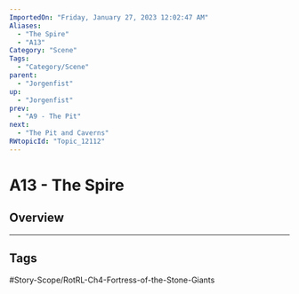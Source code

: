 ```yaml
---
ImportedOn: "Friday, January 27, 2023 12:02:47 AM"
Aliases:
  - "The Spire"
  - "A13"
Category: "Scene"
Tags:
  - "Category/Scene"
parent:
  - "Jorgenfist"
up:
  - "Jorgenfist"
prev:
  - "A9 - The Pit"
next:
  - "The Pit and Caverns"
RWtopicId: "Topic_12112"
---
```

# A13 - The Spire
## Overview

---
## Tags
#Story-Scope/RotRL-Ch4-Fortress-of-the-Stone-Giants

